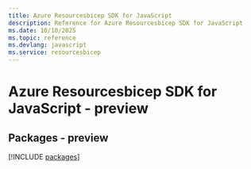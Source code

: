 ```yaml
---
title: Azure Resourcesbicep SDK for JavaScript
description: Reference for Azure Resourcesbicep SDK for JavaScript
ms.date: 10/10/2025
ms.topic: reference
ms.devlang: javascript
ms.service: resourcesbicep
---
```

# Azure Resourcesbicep SDK for JavaScript - preview
## Packages - preview
[!INCLUDE [packages](resourcesbicep-index.md)]